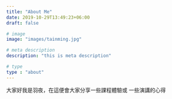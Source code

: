 ```yaml
---
title: "About Me"
date: 2019-10-29T13:49:23+06:00
draft: false

# image
image: "images/tainming.jpg"

# meta description
description: "this is meta description"

# type
type : "about"
---
```


大家好我是羽夜，在這便會大家分享一些課程體驗或
一些演講的心得